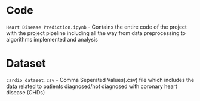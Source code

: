 # Code
```Heart Disease Prediction.ipynb``` - Contains the entire code of the project with the project pipeline including all the way from data preprocessing to algorithms implemented and analysis

# Dataset
```cardio_dataset.csv``` - Comma Seperated Values(.csv) file which includes the data related to patients diagnosed/not diagnosed with coronary heart disease (CHDs)
